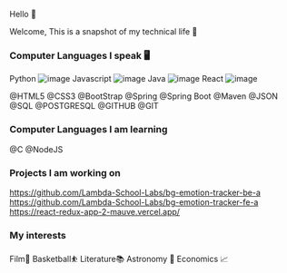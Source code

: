 Hello 👋

Welcome, This is a snapshot of my technical life 📸

### Computer Languages I speak 🖥
Python ![image](https://user-images.githubusercontent.com/41015114/118834914-8c163880-b890-11eb-9a49-8d14ac75cd92.png)
Javascript ![image](https://user-images.githubusercontent.com/41015114/118835145-ba941380-b890-11eb-9a56-f67a6b1ab2f7.png)
Java ![image](https://user-images.githubusercontent.com/41015114/118835256-d1d30100-b890-11eb-926f-621836e7bb4f.png)
React ![image](https://user-images.githubusercontent.com/41015114/118835553-1c547d80-b891-11eb-8a54-6a19be308fee.png)

@HTML5 @CSS3 @BootStrap @Spring  @Spring Boot @Maven @JSON @SQL @POSTGRESQL @GITHUB @GIT 

### Computer Languages I am learning
@C @NodeJS 

### Projects I am working on
https://github.com/Lambda-School-Labs/bg-emotion-tracker-be-a
https://github.com/Lambda-School-Labs/bg-emotion-tracker-fe-a
https://react-redux-app-2-mauve.vercel.app/

### My interests
Film📼
Basketball⛹️
Literature📚
Astronomy 🔭
Economics 📈


